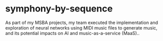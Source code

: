 # symphony-by-sequence
As part of my MSBA projects, my team executed the implementation and exploration of neural networks using MIDI music files to generate music, and its potential impacts on AI and music-as-a-service (MaaS).. 
